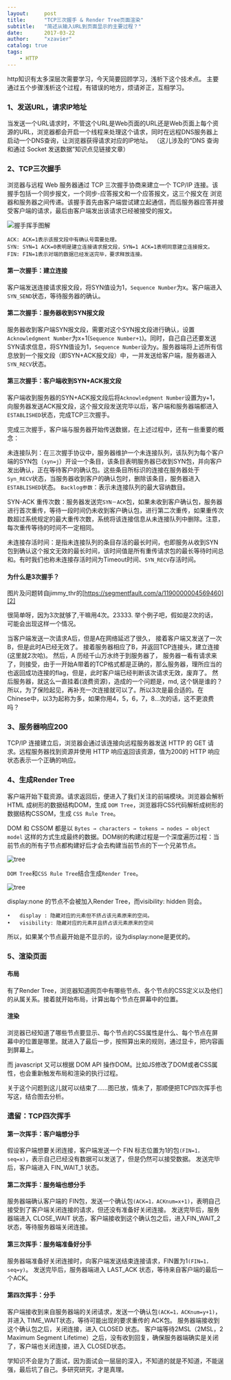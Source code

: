 ```yaml
---
layout:     post
title:      "TCP三次握手 & Render Tree页面渲染"
subtitle:   "简述从输入URL到页面显示的主要过程？"
date:       2017-03-22
author:     "xzavier"
catalog: true
tags:
    - HTTP
---
```


http知识有太多深层次需要学习，今天简要回顾学习，浅析下这个技术点。
主要通过五个步骤浅析这个过程，有错误的地方，烦请斧正，互相学习。

### 1、发送URL，请求IP地址

当发送一个URL请求时，不管这个URL是Web页面的URL还是Web页面上每个资源的URL，浏览器都会开启一个线程来处理这个请求，同时在远程DNS服务器上启动一个DNS查询，让浏览器获得请求对应的IP地址。
（这儿涉及的“DNS 查询和通过 Socket 发送数据”知识点见链接文章）

### 2、TCP三次握手

浏览器与远程 Web 服务器通过 TCP 三次握手协商来建立一个 TCP/IP 连接。该握手包括一个同步报文，一个同步-应答报文和一个应答报文，这三个报文在 浏览器和服务器之间传递。该握手首先由客户端尝试建立起通信，而后服务器应答并接受客户端的请求，最后由客户端发出该请求已经被接受的报文。

![握手挥手图解][1]

    ACK: ACK=1表示该报文段中有确认号需要处理。
    SYN: SYN=1 ACK=0表明是建立连接请求报文段，SYN=1 ACK=1表明同意建立连接报文。
    FIN: FIN=1表示对端的数据已经发送完毕，要求释放连接。

#### 第一次握手：建立连接

客户端发送连接请求报文段，将SYN值设为1，`Sequence Number`为x。客户端进入`SYN_SEND`状态，等待服务器的确认。

#### 第二次握手：服务器收到SYN报文段

服务器收到客户端SYN报文段，需要对这个SYN报文段进行确认，设置`Acknowledgment Number`为x+1(`Sequence Number+1`)。同时，自己自己还要发送SYN请求信息，将SYN值设为1，`Sequence Number`设为y。服务器端将上述所有信息放到一个报文段（即SYN+ACK报文段）中，一并发送给客户端，服务器进入`SYN_RECV`状态。

#### 第三次握手：客户端收到SYN+ACK报文段

客户端收到服务器的SYN+ACK报文段后将`Acknowledgment Number`设置为y+1，向服务器发送ACK报文段，这个报文段发送完毕以后，客户端和服务器端都进入`ESTABLISHED`状态，完成TCP三次握手。

完成三次握手，客户端与服务器开始传送数据，在上述过程中，还有一些重要的概念： 
 
未连接队列：在三次握手协议中，服务器维护一个未连接队列，该队列为每个客户端的SYN包（`syn=j`）开设一个条目，该条目表明服务器已收到SYN包，并向客户发出确认，正在等待客户的确认包。这些条目所标识的连接在服务器处于`Syn_RECV`状态，当服务器收到客户的确认包时，删除该条目，服务器进入`ESTABLISHED`状态。 `Backlog参数`：表示未连接队列的最大容纳数目。 

SYN-ACK 重传次数：服务器发送完`SYN－ACK`包，如果未收到客户确认包，服务器进行首次重传，等待一段时间仍未收到客户确认包，进行第二次重传，如果重传次数超过系统规定的最大重传次数，系统将该连接信息从未连接队列中删除。注意，每次重传等待的时间不一定相同。 

未连接存活时间：是指未连接队列的条目存活的最长时间，也即服务从收到SYN包到确认这个报文无效的最长时间，该时间值是所有重传请求包的最长等待时间总和。有时我们也称未连接存活时间为Timeout时间、`SYN_RECV`存活时间。

#### 为什么是3次握手？

图片及问题转自jimmy_thr的[https://segmentfault.com/a/1190000004569460][2]

很简单呀，因为3次就够了,干嘛用4次。23333. 举个例子吧，假如是2次的话， 可能会出现这样一个情况。

当客户端发送一次请求A后，但是A在网络延迟了很久， 接着客户端又发送了一次B，但是此时A已经无效了。 接着服务器相应了B，并返回TCP连接头，建立连接(这里就2次哈)。 然后，A 历经千山万水终于到服务器了， 服务器一看有请求来了，则接受，由于一开始A带着的TCP格式都是正确的，那么服务器，理所应当的也返回成功连接的flag，但是，此时客户端已经判断该次请求无效，废弃了。 然后服务器，就这么一直挂着(浪费资源)，造成的一个问题是，md, 这个锅是谁的？ 所以，为了保险起见，再补充一次连接就可以了。所以3次是最合适的。在Chinese中，以3为起称为多，如果你用4，5，6，7，8...次的话，这不更浪费吗？

### 3、服务器响应200

TCP/IP 连接建立后，浏览器会通过该连接向远程服务器发送 HTTP 的 GET 请求。远程服务器找到资源并使用 HTTP 响应返回该资源，值为200的 HTTP 响应状态表示一个正确的响应。

### 4、生成Render Tree

客户端开始下载资源。请求返回后，便进入了我们关注的前端模块。浏览器会解析 HTML 成树形的数据结构DOM，生成 `DOM Tree`，浏览器将CSS代码解析成树形的数据结构CSSOM，生成 `CSS Rule Tree`。

DOM 和 CSSOM 都是以 `Bytes → characters → tokens → nodes → object model` 这样的方式生成最终的数据。DOM树的构建过程是一个深度遍历过程：当前节点的所有子节点都构建好后才会去构建当前节点的下一个兄弟节点。

![tree][3]

`DOM Tree`和`CSS Rule Tree`结合生成`Render Tree`。

![tree][4]

display:none 的节点不会被加入Render Tree，而visibility: hidden 则会。

    •   display : 隐藏对应的元素但不挤占该元素原来的空间。
    •   visibility: 隐藏对应的元素并且挤占该元素原来的空间

所以，如果某个节点最开始是不显示的，设为display:none是更优的。

### 5、渲染页面

#### 布局

有了Render Tree，浏览器知道网页中有哪些节点、各个节点的CSS定义以及他们的从属关系。接着就开始布局，计算出每个节点在屏幕中的位置。

#### 渲染

浏览器已经知道了哪些节点要显示、每个节点的CSS属性是什么、每个节点在屏幕中的位置是哪里。就进入了最后一步，按照算出来的规则，通过显卡，把内容画到屏幕上。

而 javascript 又可以根据 DOM API 操作DOM。比如JS修改了DOM或者CSS属性，也会重新触发布局和渲染的执行过程。


关于这个问题到这儿就可以结束了......图已放，情未了，那顺便把TCP四次挥手也写这，结合图去分析。

### 遗留：TCP四次挥手

#### 第一次挥手：客户端想分手

假设客户端想要关闭连接，客户端发送一个 FIN 标志位置为1的包`(FIN=1，seq=x)`，表示自己已经没有数据可以发送了，但是仍然可以接受数据。
发送完毕后，客户端进入 FIN_WAIT_1 状态。

#### 第二次挥手：服务端也想分手

服务器端确认客户端的 FIN包，发送一个确认包`(ACK=1，ACKnum=x+1)`，表明自己接受到了客户端关闭连接的请求，但还没有准备好关闭连接。
发送完毕后，服务器端进入 CLOSE_WAIT 状态，客户端接收到这个确认包之后，进入FIN_WAIT_2 状态，等待服务器端关闭连接。

#### 第三次挥手：服务端准备好分手

服务器端准备好关闭连接时，向客户端发送结束连接请求，FIN置为1`(FIN=1，seq=y)`。
发送完毕后，服务器端进入 LAST_ACK 状态，等待来自客户端的最后一个ACK。

#### 第四次挥手：分手

客户端接收到来自服务器端的关闭请求，发送一个确认包`(ACK=1，ACKnum=y+1)`，并进入 TIME_WAIT状态，等待可能出现的要求重传的 ACK包。
服务器端接收到这个确认包之后，关闭连接，进入 CLOSED 状态。
客户端等待2MSL（2MSL，2 Maximum Segment Lifetime）之后，没有收到回复，确保服务器端确实是关闭了，客户端也关闭连接，进入 CLOSED状态。

学知识不会是为了面试，因为面试会一层层的深入，不知道的就是不知道，不能逞强，最后坑了自己。多研究研究，才是真理。


  [1]: https://sfault-image.b0.upaiyun.com/201/934/2019344468-57dcba4ea5f93_articlex
  [2]: https://segmentfault.com/a/1190000004569460#articleHeader1
  [3]: https://sfault-image.b0.upaiyun.com/382/346/3823461562-5694b0350a6ee_articlex
  [4]: https://sfault-image.b0.upaiyun.com/155/143/1551438340-5694b04a66d9b_articlex

